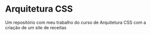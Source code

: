 # Arquitetura CSS
 Um repositório com meu trabalho do curso de Arquitetura CSS com a criação de um site de receitas

